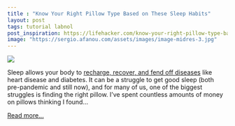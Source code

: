 ```yaml
---
title : "Know Your Right Pillow Type Based on These Sleep Habits"
layout: post
tags: tutorial labnol
post_inspiration: https://lifehacker.com/know-your-right-pillow-type-based-on-these-sleep-habits-1846604641
image: "https://sergio.afanou.com/assets/images/image-midres-3.jpg"
---
```


<img src="https://i.kinja-img.com/gawker-media/image/upload/s--qC1wH8n4--/c_fit,fl_progressive,q_80,w_636/mdaij8f1sq76clfj8vmk.jpg" /><p>Sleep allows your body to <a href="https://www.sleepfoundation.org/how-sleep-works/why-do-we-need-sleep" target="_blank" rel="noopener noreferrer">recharge, recover, and fend off diseases</a> like heart disease and diabetes. It can be a struggle to get good sleep (both pre-pandemic and still now), and for many of us, one of the biggest struggles is finding the right pillow. I’ve spent countless amounts of money on pillows thinking I found…</p><p><a href="https://lifehacker.com/know-your-right-pillow-type-based-on-these-sleep-habits-1846604641">Read more...</a></p>